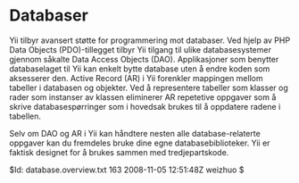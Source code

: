 Databaser
=========

Yii tilbyr avansert støtte for programmering mot databaser. Ved hjelp av
PHP Data Objects (PDO)-tillegget tilbyr Yii tilgang til ulike 
databasesystemer gjennom såkalte Data Access Objects (DAO).
Applikasjoner som benytter databaselaget til Yii kan enkelt bytte
database uten å endre koden som aksesserer den. Active Record (AR) i Yii
forenkler mappingen mellom tabeller i databasen og objekter. Ved å
representere tabeller som klasser og rader som instanser av klassen
eliminerer AR repetetive oppgaver som å skrive databasespørringer som
i hovedsak brukes til å oppdatere radene i tabellen.

Selv om DAO og AR i Yii kan håndtere nesten alle database-relaterte oppgaver
kan du fremdeles bruke dine egne databasebiblioteker. Yii er faktisk
designet for å brukes sammen med tredjepartskode.

<div class="revision">$Id: database.overview.txt 163 2008-11-05 12:51:48Z weizhuo $</div>
